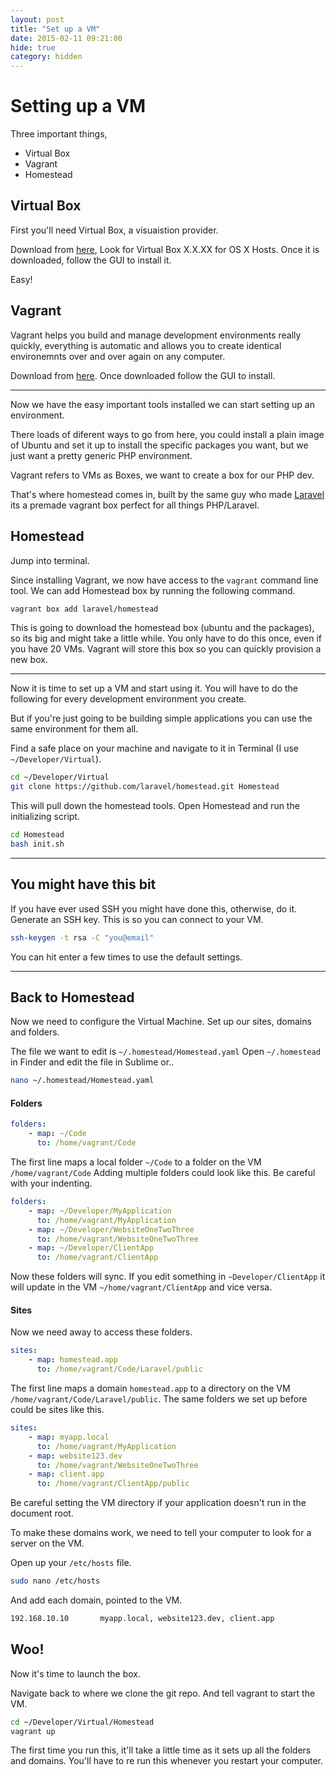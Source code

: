 ```yaml
---
layout: post
title: "Set up a VM"
date: 2015-02-11 09:21:00
hide: true
category: hidden
---
```

# Setting up a VM

Three important things, 

* Virtual Box
* Vagrant
* Homestead

## Virtual Box

First you'll need Virtual Box, a visuaistion provider. 

Download from [here](https://www.virtualbox.org/wiki/Downloads), Look for Virtual Box X.X.XX for OS X Hosts. Once it is downloaded, follow the GUI to install it.

Easy!

## Vagrant

Vagrant helps you build and manage development environments really quickly, everything is automatic and allows you to create identical environemnts over and over again on any computer.

Download from [here](https://www.vagrantup.com/downloads.html). Once downloaded follow the GUI to install.

---

Now we have the easy important tools installed we can start setting up an environment.

There loads of diferent ways to go from here, you could install a plain image of Ubuntu and set it up to install the specific packages you want, but we just want a pretty generic PHP environment.

Vagrant refers to VMs as Boxes, we want to create a box for our PHP dev.

That's where homestead comes in, built by the same guy who made [Laravel](http://laravel.com/) its a premade vagrant box perfect for all things PHP/Laravel.

## Homestead

Jump into terminal.

Since installing Vagrant, we now have access to the `vagrant` command line tool. We can add Homestead box by running the following command.

```bash
vagrant box add laravel/homestead
```

This is going to download the homestead box (ubuntu and the packages), so its big and might take a little while. You only have to do this once, even if you have 20 VMs. Vagrant will store this box so you can quickly provision a new box. 

---

Now it is time to set up a VM and start using it. You will have to do the following for every development environment you create. 

But if you're just going to be building simple applications you can use the same environment for them all.

Find a safe place on your machine and navigate to it in Terminal (I use `~/Developer/Virtual`).

```bash
cd ~/Developer/Virtual
git clone https://github.com/laravel/homestead.git Homestead
```

This will pull down the homestead tools. Open Homestead and run the initializing script.

```bash
cd Homestead
bash init.sh
```

---

## You might have this bit

If you have ever used SSH you might have done this, otherwise, do it. Generate an SSH key. This is so you can connect to your VM.

```bash
ssh-keygen -t rsa -C "you@email"
```

You can hit enter a few times to use the default settings.

---

## Back to Homestead

Now we need to configure the Virtual Machine. Set up our sites, domains and folders.

The file we want to edit is `~/.homestead/Homestead.yaml` Open `~/.homestead` in Finder and edit the file in Sublime or..

```bash
nano ~/.homestead/Homestead.yaml
```

#### Folders

```yaml
folders:
    - map: ~/Code
      to: /home/vagrant/Code
```

The first line maps a local folder `~/Code` to a folder on the VM `/home/vagrant/Code` Adding multiple folders could look like this. Be careful with your indenting.

```yaml
folders:
    - map: ~/Developer/MyApplication
      to: /home/vagrant/MyApplication
    - map: ~/Developer/WebsiteOneTwoThree
      to: /home/vagrant/WebsiteOneTwoThree
    - map: ~/Developer/ClientApp
      to: /home/vagrant/ClientApp
```

Now these folders will sync. If you edit something in `~Developer/ClientApp` it will update in the VM `~/home/vagrant/ClientApp` and vice versa.

#### Sites

Now we need away to access these folders.

```yaml
sites:
    - map: homestead.app
      to: /home/vagrant/Code/Laravel/public
```

The first line maps a domain `homestead.app` to a directory on the VM `/home/vagrant/Code/Laravel/public`. The same folders we set up before could be sites like this.

```yaml
sites:
    - map: myapp.local
      to: /home/vagrant/MyApplication
    - map: website123.dev
      to: /home/vagrant/WebsiteOneTwoThree
    - map: client.app
      to: /home/vagrant/ClientApp/public
```

Be careful setting the VM directory if your application doesn't run in the document root.

To make these domains work, we need to tell your computer to look for a server on the VM.

Open up your `/etc/hosts` file.

```bash
sudo nano /etc/hosts
```

And add each domain, pointed to the VM.

```bash
192.168.10.10 		myapp.local, website123.dev, client.app
```

## Woo!

Now it's time to launch the box.

Navigate back to where we clone the git repo. And tell vagrant to start the VM.

```bash
cd ~/Developer/Virtual/Homestead
vagrant up
```

The first time you run this, it'll take a little time as it sets up all the folders and domains. You'll have to re run this whenever you restart your computer.
